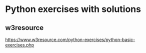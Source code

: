 # Python exercises with solutions

## w3resource
https://www.w3resource.com/python-exercises/python-basic-exercises.php
